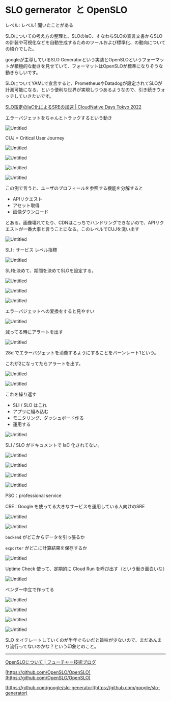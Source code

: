 # SLO gernerator  と OpenSLO

レベル: レベル1 聞いたことがある

SLOについての考え方の整理と、SLOのIaC、すなわちSLOの宣言文書からSLOの計装や可視化などを自動生成するためのツールおよび標準化、の動向についての紹介でした。

googleが主導しているSLO Generatorという実装とOpenSLOというフォーマットが積極的な動きを見せていて、フォーマットはOpenSLOが標準になりそうな動きらしいです。

SLOについてYAMLで宣言すると、PrometheusやDatadogが設定されてSLOが計測可能になる、という便利な世界が実現しつつあるようなので、引き続きウォッチしていきたいです。

[SLO策定のIaC化によるSREの加速 | CloudNative Days Tokyo 2022](https://event.cloudnativedays.jp/cndt2022/talks/1580)

エラーバジェットをちゃんとトラックするという動き

![Untitled](SLO%20gernerator%20%E3%81%A8%20OpenSLO%203fe9de6dcd4b4161974d2ec51327535c/Untitled.png)

CUJ = Critical User Journey

![Untitled](SLO%20gernerator%20%E3%81%A8%20OpenSLO%203fe9de6dcd4b4161974d2ec51327535c/Untitled%201.png)

![Untitled](SLO%20gernerator%20%E3%81%A8%20OpenSLO%203fe9de6dcd4b4161974d2ec51327535c/Untitled%202.png)

![Untitled](SLO%20gernerator%20%E3%81%A8%20OpenSLO%203fe9de6dcd4b4161974d2ec51327535c/Untitled%203.png)

![Untitled](SLO%20gernerator%20%E3%81%A8%20OpenSLO%203fe9de6dcd4b4161974d2ec51327535c/Untitled%204.png)

この例で言うと、ユーザのプロフィールを参照する機能を分解すると

- APIリクエスト
- アセット取得
- 画像ダウンロード

とある。画像壊れてたり、CDNはこっちでハンドリングできないので、APIリクエストが一番大事と言うことになる。このレベルでCUJを洗い出す

![Untitled](SLO%20gernerator%20%E3%81%A8%20OpenSLO%203fe9de6dcd4b4161974d2ec51327535c/Untitled%205.png)

SLI : サービス レベル指標

![Untitled](SLO%20gernerator%20%E3%81%A8%20OpenSLO%203fe9de6dcd4b4161974d2ec51327535c/Untitled%206.png)

SLIを決めて、期間を決めてSLOを設定する。

![Untitled](SLO%20gernerator%20%E3%81%A8%20OpenSLO%203fe9de6dcd4b4161974d2ec51327535c/Untitled%207.png)

![Untitled](SLO%20gernerator%20%E3%81%A8%20OpenSLO%203fe9de6dcd4b4161974d2ec51327535c/Untitled%208.png)

![Untitled](SLO%20gernerator%20%E3%81%A8%20OpenSLO%203fe9de6dcd4b4161974d2ec51327535c/Untitled%209.png)

エラーバジェットへの変換をすると見やすい

![Untitled](SLO%20gernerator%20%E3%81%A8%20OpenSLO%203fe9de6dcd4b4161974d2ec51327535c/Untitled%2010.png)

減ってる時にアラートを出す

![Untitled](SLO%20gernerator%20%E3%81%A8%20OpenSLO%203fe9de6dcd4b4161974d2ec51327535c/Untitled%2011.png)

28d でエラーバジェットを消費するようにすることをバーンレート1という。

これが2になってたらアラートを出す。

![Untitled](SLO%20gernerator%20%E3%81%A8%20OpenSLO%203fe9de6dcd4b4161974d2ec51327535c/Untitled%2012.png)

![Untitled](SLO%20gernerator%20%E3%81%A8%20OpenSLO%203fe9de6dcd4b4161974d2ec51327535c/Untitled%2013.png)

これを繰り返す

- SLI / SLO はこれ
- アプリに組み込む
- モニタリング、ダッシュボード作る
- 運用する

![Untitled](SLO%20gernerator%20%E3%81%A8%20OpenSLO%203fe9de6dcd4b4161974d2ec51327535c/Untitled%2014.png)

SLI / SLO がドキュメントで IaC 化されてない。

![Untitled](SLO%20gernerator%20%E3%81%A8%20OpenSLO%203fe9de6dcd4b4161974d2ec51327535c/Untitled%2015.png)

![Untitled](SLO%20gernerator%20%E3%81%A8%20OpenSLO%203fe9de6dcd4b4161974d2ec51327535c/Untitled%2016.png)

![Untitled](SLO%20gernerator%20%E3%81%A8%20OpenSLO%203fe9de6dcd4b4161974d2ec51327535c/Untitled%2017.png)

![Untitled](SLO%20gernerator%20%E3%81%A8%20OpenSLO%203fe9de6dcd4b4161974d2ec51327535c/Untitled%2018.png)

PSO：professional service

CRE : Google を使ってる大きなサービスを運用している人向けのSRE

![Untitled](SLO%20gernerator%20%E3%81%A8%20OpenSLO%203fe9de6dcd4b4161974d2ec51327535c/Untitled%2019.png)

![Untitled](SLO%20gernerator%20%E3%81%A8%20OpenSLO%203fe9de6dcd4b4161974d2ec51327535c/Untitled%2020.png)

`backend` がどこからデータを引っ張るか

`exporter` がどこに計算結果を保存するか

![Untitled](SLO%20gernerator%20%E3%81%A8%20OpenSLO%203fe9de6dcd4b4161974d2ec51327535c/Untitled%2021.png)

Uptime Check 使って、定期的に Cloud Run を呼び出す（という動き面白いな）

![Untitled](SLO%20gernerator%20%E3%81%A8%20OpenSLO%203fe9de6dcd4b4161974d2ec51327535c/Untitled%2022.png)

ベンダー中立で作ってる

![Untitled](SLO%20gernerator%20%E3%81%A8%20OpenSLO%203fe9de6dcd4b4161974d2ec51327535c/Untitled%2023.png)

![Untitled](SLO%20gernerator%20%E3%81%A8%20OpenSLO%203fe9de6dcd4b4161974d2ec51327535c/Untitled%2024.png)

![Untitled](SLO%20gernerator%20%E3%81%A8%20OpenSLO%203fe9de6dcd4b4161974d2ec51327535c/Untitled%2025.png)

![Untitled](SLO%20gernerator%20%E3%81%A8%20OpenSLO%203fe9de6dcd4b4161974d2ec51327535c/Untitled%2026.png)

SLO をイテレートしていくのが半年ぐらいだと旨味が少ないので、まだあんまり流行ってないのかな？という印象とのこと。

---

[OpenSLOについて | フューチャー技術ブログ](https://future-architect.github.io/articles/20220518a/)

[https://github.com/OpenSLO/OpenSLO](https://github.com/OpenSLO/OpenSLO)

[https://github.com/google/slo-generator](https://github.com/google/slo-generator)